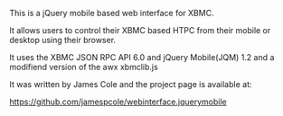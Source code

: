 This is a jQuery mobile based web interface for XBMC.

It allows users to control their XBMC based HTPC from their mobile or desktop using their browser.

It uses the XBMC JSON RPC API 6.0 and jQuery Mobile(JQM) 1.2 and a modifiend version of the awx xbmclib.js

It was written by James Cole and the project page is available at:

https://github.com/jamespcole/webinterface.jquerymobile
